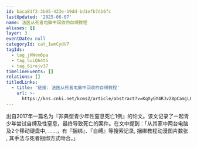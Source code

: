 ```yaml
---
id: baca81f2-3b95-423e-b9dd-bd1efb7db6fc
lastUpdated: '2025-06-07'
name: 法医从死者电脑中回收的自缚教程
aliases: []
layer: 3
eventDate: null
categoryId: cat_1wmCydV7
tagIds:
  - tag_jKWvm6pa
  - tag_5uiQ64t5
  - tag_6irejv37
timelineEvents: []
relations: []
titledLinks:
  - title: '链接: 法医从死者电脑中回收的自缚教程'
    url: >-
      https://kns.cnki.net/kcms2/article/abstract?v=KqXyGY4RJv28pCamjLUbGArCaObFFxmDHYLUoti9U95kFfyhwlXeGshm52l53EoO-wquG5qe1VRE_X0I93UlIpUkD68r00MlU6dXoexMTbiAWuLlk_a59noBS8C7CuzaSSsOKdDCGtdd2AEtwIWjH3w8BaLFYnfGHPv0-jbCWXgVHwWbxVQTdm5XtmIMHLPZ&uniplatform=NZKPT&language=CHS
---
```

出自2017年一篇名为『非典型青少年性窒息死亡1例』的论文。该文记录了一起青少年尝试自缚及性窒息，最终导致死亡的案件。在文中提到：「从其家中两台电脑及2个移动硬盘中, ……，有『捆绑』、『自缚』等搜索记录, 捆绑教程动漫图片数张 , 其手法与死者捆绑方式吻合。」
